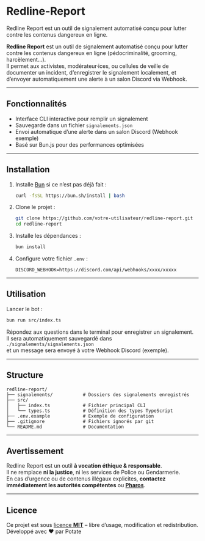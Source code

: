 # Redline-Report
Redline Report est un outil de signalement automatisé conçu pour lutter contre les contenus dangereux en ligne.

**Redline Report** est un outil de signalement automatisé conçu pour lutter contre les contenus dangereux en ligne (pédocriminalité, grooming, harcèlement…).  
Il permet aux activistes, modérateur·ices, ou cellules de veille de documenter un incident, d’enregistrer le signalement localement, et d’envoyer automatiquement une alerte à un salon Discord via Webhook.

---

## Fonctionnalités

- Interface CLI interactive pour remplir un signalement
- Sauvegarde dans un fichier `signalements.json`
- Envoi automatique d’une alerte dans un salon Discord (Webhook exemple)
- Basé sur Bun.js pour des performances optimisées

---

## Installation

1. Installe [Bun](https://bun.sh) si ce n’est pas déjà fait :
   ```bash
   curl -fsSL https://bun.sh/install | bash
   ```

2. Clone le projet :
   ```bash
   git clone https://github.com/votre-utilisateur/redline-report.git
   cd redline-report
   ```

3. Installe les dépendances :
   ```bash
   bun install
   ```

4. Configure votre fichier `.env` :
   ```env
   DISCORD_WEBHOOK=https://discord.com/api/webhooks/xxxx/xxxxx
   ```

---

## Utilisation

Lancer le bot :
```bash
bun run src/index.ts
```

Répondez aux questions dans le terminal pour enregistrer un signalement.  
Il sera automatiquement sauvegardé dans `./signalements/signalements.json`  
et un message sera envoyé à votre Webhook Discord (exemple).

---

## Structure

```
redline-report/
├── signalements/           # Dossiers des signalements enregistrés
├── src/
│   ├── index.ts            # Fichier principal CLI
│   └── types.ts            # Définition des types TypeScript
├── .env.example            # Exemple de configuration
├── .gitignore              # Fichiers ignorés par git
└── README.md               # Documentation
```

---

## Avertissement

Redline Report est un outil **à vocation éthique & responsable**.  
Il ne remplace **ni la justice**, ni les services de Police ou Gendarmerie.  
En cas d’urgence ou de contenus illégaux explicites, **contactez immédiatement les autorités compétentes** ou [**Pharos**](https://www.internet-signalement.gouv.fr/PharosS1/).

---

## Licence

Ce projet est sous [licence **MIT**](https://github.com/PotiteBulle/Redline-Report/blob/main/LICENSE) – libre d’usage, modification et redistribution.  
Développé avec ❤️ par Potate
